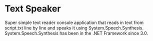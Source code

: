 # Text Speaker
Super simple text reader console application that reads in text from script.txt line by line and speaks it using System.Speech.Synthesis. System.Speech.Synthesis has been in the .NET Framework since 3.0.

